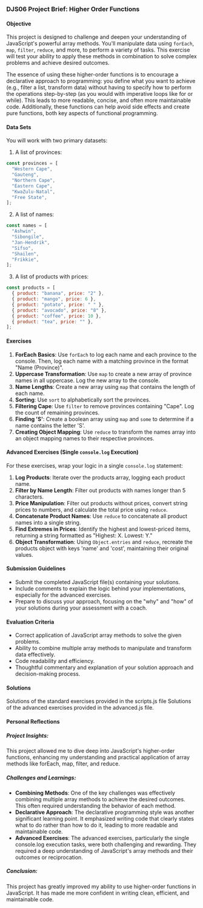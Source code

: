 ### DJS06 Project Brief: Higher Order Functions

#### Objective

This project is designed to challenge and deepen your understanding of JavaScript's powerful array methods. You'll manipulate data using `forEach`, `map`, `filter`, `reduce`, and more, to perform a variety of tasks. This exercise will test your ability to apply these methods in combination to solve complex problems and achieve desired outcomes.

The essence of using these higher-order functions is to encourage a declarative approach to programming: you define what you want to achieve (e.g., filter a list, transform data) without having to specify how to perform the operations step-by-step (as you would with imperative loops like for or while). This leads to more readable, concise, and often more maintainable code. Additionally, these functions can help avoid side effects and create pure functions, both key aspects of functional programming.

#### Data Sets

You will work with two primary datasets:

1. A list of provinces:

```javascript
const provinces = [
  "Western Cape",
  "Gauteng",
  "Northern Cape",
  "Eastern Cape",
  "KwaZulu-Natal",
  "Free State",
];
```

2. A list of names:

```javascript
const names = [
  "Ashwin",
  "Sibongile",
  "Jan-Hendrik",
  "Sifso",
  "Shailen",
  "Frikkie",
];
```

3. A list of products with prices:

```javascript
const products = [
  { product: "banana", price: "2" },
  { product: "mango", price: 6 },
  { product: "potato", price: " " },
  { product: "avocado", price: "8" },
  { product: "coffee", price: 10 },
  { product: "tea", price: "" },
];
```

#### Exercises

1. **ForEach Basics**: Use `forEach` to log each name and each province to the console. Then, log each name with a matching province in the format "Name (Province)".
2. **Uppercase Transformation**: Use `map` to create a new array of province names in all uppercase. Log the new array to the console.
3. **Name Lengths**: Create a new array using `map` that contains the length of each name.
4. **Sorting**: Use `sort` to alphabetically sort the provinces.
5. **Filtering Cape**: Use `filter` to remove provinces containing "Cape". Log the count of remaining provinces.
6. **Finding 'S'**: Create a boolean array using `map` and `some` to determine if a name contains the letter 'S'.
7. **Creating Object Mapping**: Use `reduce` to transform the names array into an object mapping names to their respective provinces.

#### Advanced Exercises (Single `console.log` Execution)

For these exercises, wrap your logic in a single `console.log` statement:

1. **Log Products**: Iterate over the products array, logging each product name.
2. **Filter by Name Length**: Filter out products with names longer than 5 characters.
3. **Price Manipulation**: Filter out products without prices, convert string prices to numbers, and calculate the total price using `reduce`.
4. **Concatenate Product Names**: Use `reduce` to concatenate all product names into a single string.
5. **Find Extremes in Prices**: Identify the highest and lowest-priced items, returning a string formatted as "Highest: X. Lowest: Y."
6. **Object Transformation**: Using `Object.entries` and `reduce`, recreate the products object with keys 'name' and 'cost', maintaining their original values.

#### Submission Guidelines

- Submit the completed JavaScript file(s) containing your solutions.
- Include comments to explain the logic behind your implementations, especially for the advanced exercises.
- Prepare to discuss your approach, focusing on the "why" and "how" of your solutions during your assessment with a coach.

#### Evaluation Criteria

- Correct application of JavaScript array methods to solve the given problems.
- Ability to combine multiple array methods to manipulate and transform data effectively.
- Code readability and efficiency.
- Thoughtful commentary and explanation of your solution approach and decision-making process.

#### Solutions

Solutions of the standard exercises provided in the scripts.js file
Solutions of the advanced exercises provided in the advanced.js file.

#### Personal Reflections

##### Project Insights:

This project allowed me to dive deep into JavaScript's higher-order functions, enhancing my understanding and practical application of array methods like forEach, map, filter, and reduce.

##### Challenges and Learnings:

- **Combining Methods**: One of the key challenges was effectively combining multiple array methods to achieve the desired outcomes. This often required understanding the behavior of each method.
- **Declarative Approach**: The declarative programming style was another significant learning point. It emphasized writing code that clearly states what to do rather than how to do it, leading to more readable and maintainable code.
- **Advanced Exercises**: The advanced exercises, particularly the single console.log execution tasks, were both challenging and rewarding. They required a deep understanding of JavaScript's array methods and their outcomes or reciprocation.

##### Conclusion:

This project has greatly improved my ability to use higher-order functions in JavaScript. It has made me more confident in writing clean, efficient, and maintainable code.
